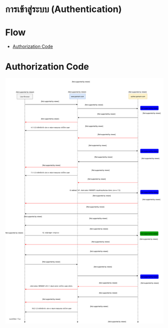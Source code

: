 # การเข้าสู่ระบบ (Authentication)

# Flow
- [Authorization Code](#authorizationcode)

# Authorization Code
![authentication-flow.svg](./authentication-flow.svg)
